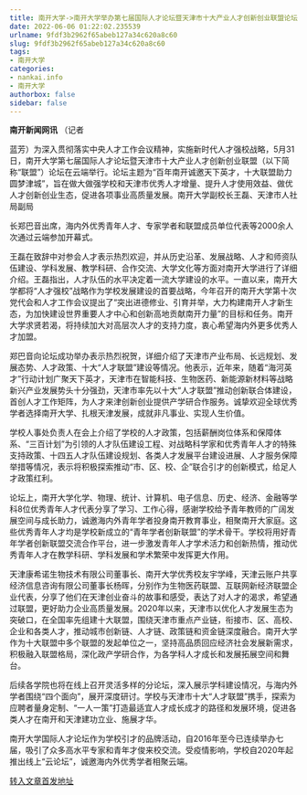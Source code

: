 ```yaml
---
title: 南开大学->南开大学举办第七届国际人才论坛暨天津市十大产业人才创新创业联盟论坛 | nankai.info
date: 2022-06-06 01:22:02.235539
urlname: 9fdf3b2962f65abeb127a34c620a8c60
slug: 9fdf3b2962f65abeb127a34c620a8c60
tags: 
- 南开大学
categories:
- nankai.info
- 南开大学
authorbox: false
sidebar: false
---
```

**南开新闻网讯** （记者

蓝芳）为深入贯彻落实中央人才工作会议精神，实施新时代人才强校战略，5月31日，南开大学第七届国际人才论坛暨天津市十大产业人才创新创业联盟（以下简称“联盟”）论坛在云端举行。论坛主题为“百年南开诚邀天下英才，十大联盟助力圆梦津城”，旨在做大做强学校和天津市优秀人才增量、提升人才使用效益、做优人才创新创业生态，促进各项事业高质量发展。南开大学副校长王磊、天津市人社局副局
<!--more-->
长郑巴音出席，海内外优秀青年人才、专家学者和联盟成员单位代表等2000余人次通过云端参加开幕式。

王磊在致辞中对参会人才表示热烈欢迎，并从历史沿革、发展战略、人才和师资队伍建设、学科发展、教学科研、合作交流、大学文化等方面对南开大学进行了详细介绍。王磊指出，人才队伍的水平决定着一流大学建设的水平。一直以来，南开大学都将“人才强校”战略作为学校发展建设的首要战略，今年召开的南开大学第十次党代会和人才工作会议提出了“突出进德修业、引育并举，大力构建南开人才新生态，为加快建设世界重要人才中心和创新高地贡献南开力量”的目标和任务。南开大学求贤若渴，将持续加大对高层次人才的支持力度，衷心希望海内外更多优秀人才加盟。

郑巴音向论坛成功举办表示热烈祝贺，详细介绍了天津市产业布局、长远规划、发展态势、人才政策、十大“人才联盟”建设等情况。他表示，近年来，随着“海河英才”行动计划广聚天下英才，天津市在智能科技、生物医药、新能源新材料等战略新兴产业发展势头十分强劲，天津市率先以十大“人才联盟”推动创新联合体建设，首创人才工作矩阵，为人才来津创新创业提供产学研合作服务。诚挚欢迎全球优秀学者选择南开大学、扎根天津发展，成就非凡事业、实现人生价值。

学校人事处负责人在会上介绍了学校的人才政策，包括薪酬岗位体系和保障体系、“三百计划”为引领的人才队伍建设工程、对战略科学家和优秀青年人才的特殊支持政策、十四五人才队伍建设规划、各类人才发展平台建设进展、人才服务保障举措等情况，表示将积极探索推动“市、区、校、企”联合引才的创新模式，给足人才政策红利。

论坛上，南开大学化学、物理、统计、计算机、电子信息、历史、经济、金融等学科8位优秀青年人才代表分享了学习、工作心得，感谢学校给予青年教师的广阔发展空间与成长助力，诚邀海内外青年学者投身南开教育事业，相聚南开大家庭。这些优秀青年人才均是学校新成立的“青年学者创新联盟”的学术骨干。学校将用好青年学者创新联盟交流合作平台，进一步激发青年人才学术活力和创新热情，推动优秀青年人才在教学科研、学科发展和学术繁荣中发挥更大作用。

天津康希诺生物技术有限公司董事长、南开大学优秀校友宇学峰，天津云账户共享经济信息咨询有限公司董事长杨晖，分别作为生物医药联盟、互联网新经济联盟企业代表，分享了他们在天津创业奋斗的故事和感受，表达了对人才的渴求，希望通过联盟，更好助力企业高质量发展。2020年以来，天津市以优化人才发展生态为突破口，在全国率先组建十大联盟，围绕天津市重点产业链，衔接市、区、高校、企业和各类人才，推动城市创新链、人才链、政策链和资金链深度融合。南开大学作为十大联盟中多个联盟的发起单位之一，坚持高品质回应经济社会发展新需求，积极融入联盟格局，深化政产学研合作，为各学科人才成长和发展拓展空间和舞台。

后续各学院也将在线上召开灵活多样的分论坛，深入展示学科建设情况，与海内外学者围绕“四个面向”，展开深度研讨。学校与天津市十大“人才联盟”携手，探索为应聘者量身定制、“一人一策”打造最适宜人才成长成才的路径和发展环境，促进各类人才在南开和天津建功立业、施展才华。

南开大学国际人才论坛作为学校引才的品牌活动，自2016年至今已连续举办七届，吸引了众多高水平专家和青年才俊来校交流。受疫情影响，学校自2020年起推出线上“云论坛”，诚邀海内外优秀学者相聚云端。



[转入文章首发地址](http://news.nankai.edu.cn/ywsd/system/2022/06/01/030051594.shtml)